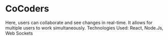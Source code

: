 # CoCoders
 Here, users can collaborate and see changes in  real-time. It allows for multiple users to work  simultaneously.  Technologies Used: React, Node.Js, Web  Sockets
